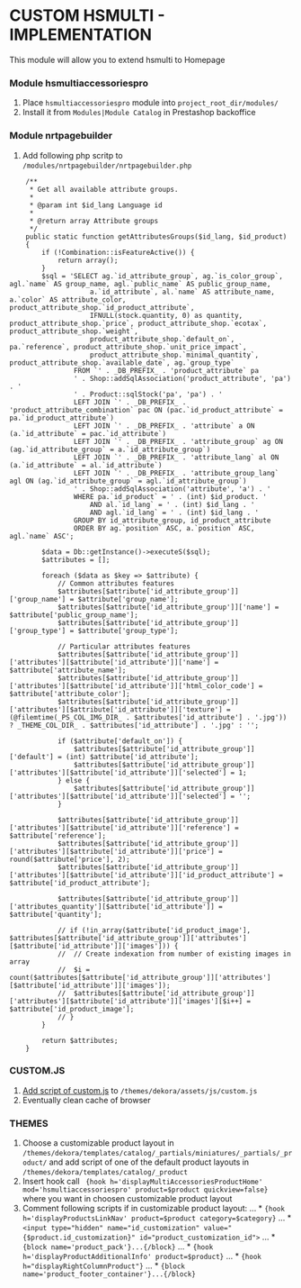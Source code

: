 # CUSTOM HSMULTI - IMPLEMENTATION
This module will allow you to extend hsmulti to Homepage

### Module hsmultiaccessoriespro
1. Place `hsmultiaccessoriespro` module into `project_root_dir/modules/`
2. Install it from `Modules|Module Catalog` in Prestashop backoffice

### Module nrtpagebuilder
1. Add following php scritp to `/modules/nrtpagebuilder/nrtpagebuilder.php`
```
    /**
     * Get all available attribute groups.
     *
     * @param int $id_lang Language id
     *
     * @return array Attribute groups
     */
    public static function getAttributesGroups($id_lang, $id_product)
    {
        if (!Combination::isFeatureActive()) {
            return array();
        }
        $sql = 'SELECT ag.`id_attribute_group`, ag.`is_color_group`, agl.`name` AS group_name, agl.`public_name` AS public_group_name,
                    a.`id_attribute`, al.`name` AS attribute_name, a.`color` AS attribute_color, product_attribute_shop.`id_product_attribute`,
                    IFNULL(stock.quantity, 0) as quantity, product_attribute_shop.`price`, product_attribute_shop.`ecotax`, product_attribute_shop.`weight`,
                    product_attribute_shop.`default_on`, pa.`reference`, product_attribute_shop.`unit_price_impact`,
                    product_attribute_shop.`minimal_quantity`, product_attribute_shop.`available_date`, ag.`group_type`
                FROM `' . _DB_PREFIX_ . 'product_attribute` pa
                ' . Shop::addSqlAssociation('product_attribute', 'pa') . '
                ' . Product::sqlStock('pa', 'pa') . '
                LEFT JOIN `' . _DB_PREFIX_ . 'product_attribute_combination` pac ON (pac.`id_product_attribute` = pa.`id_product_attribute`)
                LEFT JOIN `' . _DB_PREFIX_ . 'attribute` a ON (a.`id_attribute` = pac.`id_attribute`)
                LEFT JOIN `' . _DB_PREFIX_ . 'attribute_group` ag ON (ag.`id_attribute_group` = a.`id_attribute_group`)
                LEFT JOIN `' . _DB_PREFIX_ . 'attribute_lang` al ON (a.`id_attribute` = al.`id_attribute`)
                LEFT JOIN `' . _DB_PREFIX_ . 'attribute_group_lang` agl ON (ag.`id_attribute_group` = agl.`id_attribute_group`)
                ' . Shop::addSqlAssociation('attribute', 'a') . '
                WHERE pa.`id_product` = ' . (int) $id_product. '
                    AND al.`id_lang` = ' . (int) $id_lang . '
                    AND agl.`id_lang` = ' . (int) $id_lang . '
                GROUP BY id_attribute_group, id_product_attribute
				ORDER BY ag.`position` ASC, a.`position` ASC, agl.`name` ASC';
		
		$data = Db::getInstance()->executeS($sql);
		$attributes = [];

		foreach ($data as $key => $attribute) {
			// Common attributes features
			$attributes[$attribute['id_attribute_group']]['group_name'] = $attribute['group_name'];
			$attributes[$attribute['id_attribute_group']]['name'] = $attribute['public_group_name'];
			$attributes[$attribute['id_attribute_group']]['group_type'] = $attribute['group_type'];	

			// Particular attributes features
			$attributes[$attribute['id_attribute_group']]['attributes'][$attribute['id_attribute']]['name'] = $attribute['attribute_name'];
			$attributes[$attribute['id_attribute_group']]['attributes'][$attribute['id_attribute']]['html_color_code'] = $attribute['attribute_color'];
			$attributes[$attribute['id_attribute_group']]['attributes'][$attribute['id_attribute']]['texture'] = (@filemtime(_PS_COL_IMG_DIR_ . $attributes['id_attribute'] . '.jpg')) ? _THEME_COL_DIR_ . $attributes['id_attribute'] . '.jpg' : '';

			if ($attribute['default_on']) {
				$attributes[$attribute['id_attribute_group']]['default'] = (int) $attribute['id_attribute'];
				$attributes[$attribute['id_attribute_group']]['attributes'][$attribute['id_attribute']]['selected'] = 1;
			} else {
				$attributes[$attribute['id_attribute_group']]['attributes'][$attribute['id_attribute']]['selected'] = '';
			}

			$attributes[$attribute['id_attribute_group']]['attributes'][$attribute['id_attribute']]['reference'] = $attribute['reference'];
			$attributes[$attribute['id_attribute_group']]['attributes'][$attribute['id_attribute']]['price'] = round($attribute['price'], 2);
			$attributes[$attribute['id_attribute_group']]['attributes'][$attribute['id_attribute']]['id_product_attribute'] = $attribute['id_product_attribute'];

			$attributes[$attribute['id_attribute_group']]['attributes_quantity'][$attribute['id_attribute']] = $attribute['quantity'];

			// if (!in_array($attribute['id_product_image'], $attributes[$attribute['id_attribute_group']]['attributes'][$attribute['id_attribute']]['images'])) {
			// 	// Create indexation from number of existing images in array
			// 	$i = count($attributes[$attribute['id_attribute_group']]['attributes'][$attribute['id_attribute']]['images']);
			// 	$attributes[$attribute['id_attribute_group']]['attributes'][$attribute['id_attribute']]['images'][$i++] = $attribute['id_product_image'];
			// }
		}

		return $attributes;
	}
```

### CUSTOM.JS
1. [Add script of custom.js](https://github.com/AQUAPURE-FRANCE/aquapure-axon2.0/blob/master/themes/dekora/assets/js/custom.js) to `/themes/dekora/assets/js/custom.js`
2. Eventually clean cache of browser

### THEMES
1. Choose a customizable product layout in `/themes/dekora/templates/catalog/_partials/miniatures/_partials/_product/` and add script of one of the default product layouts in `/themes/dekora/templates/catalog/_product`
2. Insert hook call ` {hook h='displayMultiAccessoriesProductHome' mod='hsmultiaccessoriespro' product=$product quickview=false}` where you want in choosen customizable product layout
3. Comment following scripts if in customizable product layout:
... * `{hook h='displayProductsLinkNav' product=$product category=$category}`
... * `<input type="hidden" name="id_customization" value="{$product.id_customization}" id="product_customization_id">`
... * `{block name='product_pack'}...{/block}`
... * `{hook h='displayProductAdditionalInfo' product=$product}`
... * `{hook h="displayRightColumnProduct"}`
... * `{block name='product_footer_container'}...{/block}`

